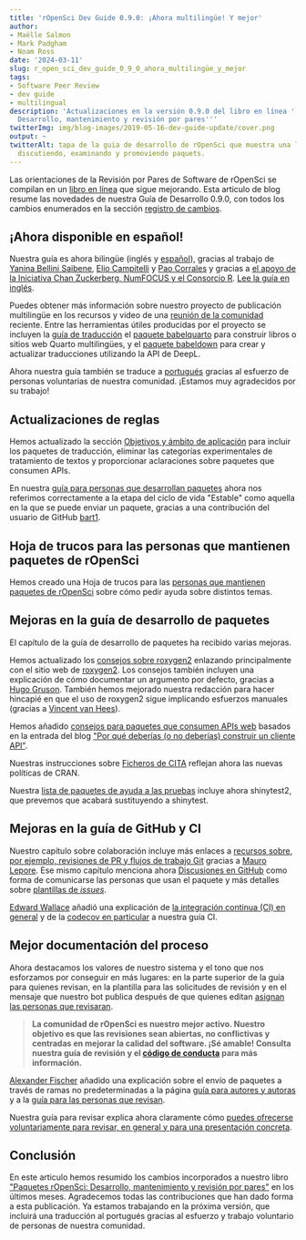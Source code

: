 ```yaml
---
title: 'rOpenSci Dev Guide 0.9.0: ¡Ahora multilingüe! Y mejor'
author:
- Maëlle Salmon
- Mark Padgham
- Noam Ross
date: '2024-03-11'
slug: r_open_sci_dev_guide_0_9_0_ahora_multilingüe_y_mejor
tags:
- Software Peer Review
- dev guide
- multilingual
description: 'Actualizaciones en la versión 0.9.0 del libro en línea ''Paquetes rOpenSci:
  Desarrollo, mantenimiento y revisión por pares'''
twitterImg: img/blog-images/2019-05-16-dev-guide-update/cover.png
output: ~
twitterAlt: tapa de la guia de desarrollo de rOpenSci que muestra una line ade produccion de paquetes con personas
  discutiendo, examinando y promoviendo paquets. 
---
```


Las orientaciones de la Revisión por Pares de Software de rOpenSci se compilan en un [libro en línea](https://devguide.ropensci.org/booknews) que sigue mejorando.
Esta articulo de blog resume las novedades de nuestra Guía de Desarrollo 0.9.0, con todos los cambios enumerados en la sección [registro de cambios](https://devguide.ropensci.org/booknews.html).

## ¡Ahora disponible en español!

Nuestra guía es ahora bilingüe (inglés y [español](https://devguide.ropensci.org/es/index.es.html)), gracias al trabajo de [Yanina Bellini Saibene](/author/yanina-bellini-saibene/), [Elio Campitelli](/author/elio-campitelli/) y [Pao Corrales](/author/pao-corrales/) y gracias a [el apoyo de la Iniciativa Chan Zuckerberg, NumFOCUS y el Consorcio R](/blog/2023/01/12/multilingual-publishing-en/).
[Lee la guía en inglés](https://devguide.ropensci.org/es/index.es.html).

Puedes obtener más información sobre nuestro proyecto de publicación multilingüe en los recursos y video de una [reunión de la comunidad](/commcalls/nov2023-multilenguaje/) reciente.
Entre las herramientas útiles producidas por el proyecto se incluyen la [guía de traducción](https://translationguide.ropensci.org/es/index.es.html) el [paquete babelquarto](https://docs.ropensci.org/babelquarto/) para construir libros o sitios web Quarto multilingües, y el [paquete babeldown](https://docs.ropensci.org/babeldown/) para crear y actualizar traducciones utilizando la API de DeepL.

Ahora nuestra guía también se traduce a [portugués](https://ropensci.org/blog/2023/10/20/news-october-2023/#help-us-translate-our-dev-guide-to-portuguese) gracias al esfuerzo de personas voluntarias de nuestra comunidad.
¡Estamos muy agradecidos por su trabajo!

## Actualizaciones de reglas

Hemos actualizado la sección [Objetivos y ámbito de aplicación](https://devguide.ropensci.org/es/softwarereview_policies.es#package-categories) para incluir los paquetes de traducción, eliminar las categorías experimentales de tratamiento de textos y proporcionar aclaraciones sobre paquetes que consumen APIs.

En nuestra [guía para personas que desarrollan paquetes](https://devguide.ropensci.org/es/softwarereview_author.es) ahora nos referimos correctamente a la etapa del ciclo de vida "Estable" como aquella en la que se puede enviar un paquete, gracias a una contribución del usuario de GitHub [bart1](https://github.com/bart1).

## Hoja de trucos para las personas que mantienen paquetes de rOpenSci

Hemos creado una Hoja de trucos para las [personas que mantienen paquetes de rOpenSci](https://devguide.ropensci.org/es/maintenance_cheatsheet.es) sobre cómo pedir ayuda sobre distintos temas.

## Mejoras en la guía de desarrollo de paquetes

El capítulo de la guía de desarrollo de paquetes ha recibido varias mejoras.

Hemos actualizado los [consejos sobre roxygen2](https://devguide.ropensci.org/es/pkg_building.es#roxygen-2-use) enlazando principalmente con el sitio web de [roxygen2](https://roxygen2.r-lib.org/).
Los consejos también incluyen una explicación de cómo documentar un argumento por defecto, gracias a [Hugo Gruson](https://github.com/bisaloo).
También hemos mejorado nuestra redacción para hacer hincapié en que el uso de roxygen2 sigue implicando esfuerzos manuales (gracias a [Vincent van Hees](https://github.com/vincentvanhees)).

Hemos añadido [consejos para paquetes que consumen APIs web](https://devguide.ropensci.org/es/pkg_building.es#paquetes-que-envuelven-recursos-web-clientes-api) basados en la entrada del blog ["Por qué deberías (o no deberías) construir un cliente API"](/blog/2022/06/16/publicize-api-client-yes-no/).

Nuestras instrucciones sobre [Ficheros de CITA](https://devguide.ropensci.org/es/pkg_building.es#citation-file) reflejan ahora las nuevas políticas de CRAN.

Nuestra [lista de paquetes de ayuda a las pruebas](https://devguide.ropensci.org/es/pkg_building.es#testing) incluye ahora shinytest2, que prevemos que acabará sustituyendo a shinytest.

## Mejoras en la guía de GitHub y CI

Nuestro capítulo sobre colaboración incluye más enlaces a [recursos sobre, por ejemplo, revisiones de PR y flujos de trabajo Git](https://devguide.ropensci.org/es/maintenance_collaboration.es#git-workflow) gracias a [Mauro Lepore](https://github.com/maurolepore).
Ese mismo capítulo menciona ahora [Discusiones en GitHub](https://devguide.ropensci.org/es/maintenance_collaboration.es#communication-with-users) como forma de comunicarse las personas que usan el paquete y más detalles sobre [plantillas de _issues_](https://devguide.ropensci.org/es/maintenance_collaboration.es#issue-templates).

[Edward Wallace](https://github.com/ewallace) añadió una explicación de [la integración continua (CI) en general](https://devguide.ropensci.org/es/pkg_ci.es#what-is-continuous-integration-ci) y de la [codecov en particular](https://devguide.ropensci.org/es/pkg_ci.es#coverage) a nuestra guía CI.

## Mejor documentación del proceso

Ahora destacamos los valores de nuestro sistema y el tono que nos esforzamos por conseguir en más lugares: en la parte superior de la guía para quienes revisan, en la plantilla para las solicitudes de revisión y en el mensaje que nuestro bot publica después de que quienes editan [asignan las personas que revisaran](https://github.com/ropensci-org/buffy/pull/77/files).

> **La comunidad de rOpenSci es nuestro mejor activo.
> Nuestro objetivo es que las revisiones sean abiertas, no conflictivas y centradas en mejorar la calidad del software.
> ¡Sé amable!
> Consulta nuestra guía de revisión y el [código de conducta](https://ropensci.org/code-of-conduct/) para más información.**

[Alexander Fischer](https://github.com/s3alfisc/) añadido una explicación sobre el envío de paquetes a través de ramas no predeterminadas a la página [guía para autores y autoras](https://devguide.ropensci.org/es/softwarereview_author.es) y a la [guía para las personas que revisan](https://devguide.ropensci.org/es/softwarereview_reviewer.es#general-guidelines).

Nuestra guía para revisar explica ahora claramente cómo [puedes ofrecerse voluntariamente para revisar, en general y para una presentación concreta](https://devguide.ropensci.org/es/softwarereview_reviewer.es#volunteering-as-a-reviewer).

## Conclusión

En este articulo hemos resumido los cambios incorporados a nuestro libro ["Paquetes rOpenSci: Desarrollo, mantenimiento y revisión por pares"](https://devguide.ropensci.org/es) en los últimos meses.
Agradecemos todas las contribuciones que han dado forma a esta publicación.
Ya estamos trabajando en la próxima versión, que incluirá una traducción al portugués gracias al esfuerzo y trabajo voluntario de personas de nuestra  comunidad.


